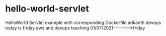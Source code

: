 # hello-world-servlet
HelloWorld Servlet example with corresponding Dockerfile
srikanth devops
today is friday 
aws and devops teaching
01/07/2021------->friday
